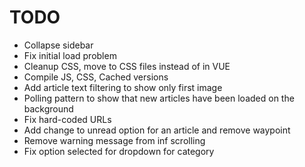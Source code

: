 # TODO

* Collapse sidebar
* Fix initial load problem
* Cleanup CSS, move to CSS files instead of in VUE
* Compile JS, CSS, Cached versions
* Add article text filtering to show only first image
* Polling pattern to show that new articles have been loaded on the background
* Fix hard-coded URLs
* Add change to unread option for an article and remove waypoint
* Remove warning message from inf scrolling
* Fix option selected for dropdown for category